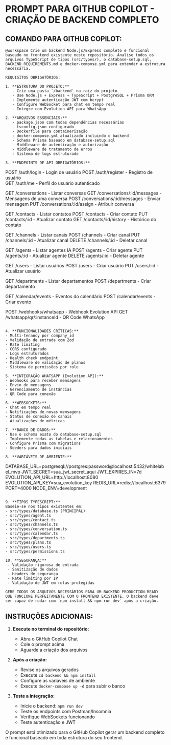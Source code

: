 # PROMPT PARA GITHUB COPILOT - CRIAÇÃO DE BACKEND COMPLETO

## COMANDO PARA GITHUB COPILOT:

```
@workspace Crie um backend Node.js/Express completo e funcional baseado no frontend existente neste repositório. Analise todos os arquivos TypeScript de tipos (src/types/), o database-setup.sql, BACKEND_REQUIREMENTS.md e docker-compose.yml para entender a estrutura necessária.

REQUISITOS OBRIGATÓRIOS:

1. **ESTRUTURA DO PROJETO:**
   - Crie uma pasta `/backend` na raiz do projeto
   - Use Node.js + Express + TypeScript + PostgreSQL + Prisma ORM
   - Implemente autenticação JWT com bcrypt
   - Configure WebSocket para chat em tempo real
   - Integre com Evolution API para WhatsApp

2. **ARQUIVOS ESSENCIAIS:**
   - package.json com todas dependências necessárias
   - tsconfig.json configurado
   - Dockerfile para containerização
   - docker-compose.yml atualizado incluindo o backend
   - Schema Prisma baseado em database-setup.sql
   - Middleware de autenticação e autorização
   - Middleware de tratamento de erros
   - Sistema de logs estruturado

3. **ENDPOINTS DE API OBRIGATÓRIOS:**
   ```
   POST /auth/login - Login de usuário
   POST /auth/register - Registro de usuário  
   GET /auth/me - Perfil do usuário autenticado
   
   GET /conversations - Listar conversas
   GET /conversations/:id/messages - Mensagens de uma conversa
   POST /conversations/:id/messages - Enviar mensagem
   PUT /conversations/:id/assign - Atribuir conversa
   
   GET /contacts - Listar contatos
   POST /contacts - Criar contato
   PUT /contacts/:id - Atualizar contato
   GET /contacts/:id/history - Histórico do contato
   
   GET /channels - Listar canais
   POST /channels - Criar canal
   PUT /channels/:id - Atualizar canal
   DELETE /channels/:id - Deletar canal
   
   GET /agents - Listar agentes IA
   POST /agents - Criar agente
   PUT /agents/:id - Atualizar agente
   DELETE /agents/:id - Deletar agente
   
   GET /users - Listar usuários
   POST /users - Criar usuário
   PUT /users/:id - Atualizar usuário
   
   GET /departments - Listar departamentos
   POST /departments - Criar departamento
   
   GET /calendar/events - Eventos do calendário
   POST /calendar/events - Criar evento
   
   POST /webhooks/whatsapp - Webhook Evolution API
   GET /whatsapp/qr/:instanceId - QR Code WhatsApp
   ```

4. **FUNCIONALIDADES CRÍTICAS:**
   - Multi-tenancy por company_id
   - Validação de entrada com Zod
   - Rate limiting
   - CORS configurado
   - Logs estruturados
   - Health check endpoint
   - Middleware de validação de planos
   - Sistema de permissões por role

5. **INTEGRAÇÃO WHATSAPP (Evolution API):**
   - Webhooks para receber mensagens
   - Envio de mensagens
   - Gerenciamento de instâncias
   - QR Code para conexão

6. **WEBSOCKETS:**
   - Chat em tempo real
   - Notificações de novas mensagens
   - Status de conexão de canais
   - Atualizações de métricas

7. **BANCO DE DADOS:**
   - Use o schema exato do database-setup.sql
   - Implemente todas as tabelas e relacionamentos
   - Configure Prisma com migrations
   - Seeders para dados iniciais

8. **VARIÁVEIS DE AMBIENTE:**
   ```
   DATABASE_URL=postgresql://postgres:password@localhost:5432/whitelabel_mvp
   JWT_SECRET=sua_jwt_secret_aqui
   JWT_EXPIRES_IN=7d
   EVOLUTION_API_URL=http://localhost:8080
   EVOLUTION_API_KEY=sua_evolution_key
   REDIS_URL=redis://localhost:6379
   PORT=4000
   NODE_ENV=development
   ```

9. **TIPOS TYPESCRIPT:**
   Baseie-se nos tipos existentes em:
   - src/types/database.ts (PRINCIPAL)
   - src/types/agent.ts
   - src/types/contact.ts
   - src/types/channels.ts
   - src/types/conversation.ts
   - src/types/calendar.ts
   - src/types/departments.ts
   - src/types/plans.ts
   - src/types/users.ts
   - src/types/permissions.ts

10. **SEGURANÇA:**
    - Validação rigorosa de entrada
    - Sanitização de dados
    - Headers de segurança
    - Rate limiting por IP
    - Validação de JWT em rotas protegidas

GERE TODOS OS ARQUIVOS NECESSÁRIOS PARA UM BACKEND PRODUCTION-READY QUE FUNCIONE PERFEITAMENTE COM O FRONTEND EXISTENTE. O backend deve ser capaz de rodar com `npm install && npm run dev` após a criação.
```

## INSTRUÇÕES ADICIONAIS:

1. **Execute no terminal do repositório:**
   - Abra o GitHub Copilot Chat
   - Cole o prompt acima
   - Aguarde a criação dos arquivos

2. **Após a criação:**
   - Revise os arquivos gerados
   - Execute `cd backend && npm install`
   - Configure as variáveis de ambiente
   - Execute `docker-compose up -d` para subir o banco

3. **Teste a integração:**
   - Inicie o backend: `npm run dev`
   - Teste os endpoints com Postman/Insomnia
   - Verifique WebSockets funcionando
   - Teste autenticação e JWT

O prompt está otimizado para o GitHub Copilot gerar um backend completo e funcional baseado em toda estrutura do seu frontend.